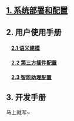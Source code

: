 ## [1. 系统部署和配置](https://github.com/tencentmusic/supersonic/wiki/%E7%B3%BB%E7%BB%9F%E9%85%8D%E7%BD%AE%E5%92%8C%E9%83%A8%E7%BD%B2)

## 2. 用户使用手册
#### &ensp;&ensp;[2.1 语义建模](https://github.com/tencentmusic/supersonic/wiki/%E8%AF%AD%E4%B9%89%E6%A8%A1%E5%9E%8B%E4%BD%BF%E7%94%A8%E6%89%8B%E5%86%8C)
#### &ensp;&ensp;[2.2 第三方插件配置](https://github.com/tencentmusic/supersonic/wiki/%E7%AC%AC%E4%B8%89%E6%96%B9%E6%8F%92%E4%BB%B6%E4%BD%BF%E7%94%A8%E6%89%8B%E5%86%8C)
#### &ensp;&ensp;[2.3 智能助理配置](https://github.com/tencentmusic/supersonic/wiki/%E6%99%BA%E8%83%BD%E5%8A%A9%E7%90%86%E4%BD%BF%E7%94%A8%E6%89%8B%E5%86%8C)

## 3. 开发手册

马上就写~